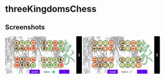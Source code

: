 # threeKingdomsChess


## Screenshots

<img src="screenshots/screenshot1.png" alt="Screenshot 1" width="250"/> <img src="screenshots/screenshot2.png" alt="Screenshot 2" width="250"/>

